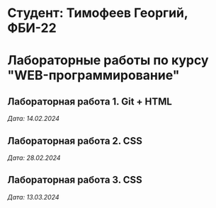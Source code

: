 # Студент: Тимофеев Георгий, ФБИ-22

# Лабораторные работы по курсу "WEB-программирование"

## Лабораторная работа 1. Git + HTML

*Дата: 14.02.2024*

## Лабораторная работа 2. CSS

*Дата: 28.02.2024*

## Лабораторная работа 3. CSS

*Дата: 13.03.2024*